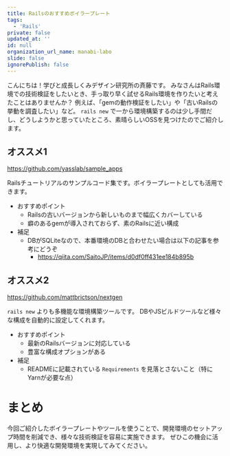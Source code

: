 ```yaml
---
title: Railsのおすすめボイラープレート
tags:
  - 'Rails'
private: false
updated_at: ''
id: null
organization_url_name: manabi-labo
slide: false
ignorePublish: false
---
```


こんにちは！学びと成長しくみデザイン研究所の斉藤です。
みなさんはRails環境での技術検証をしたいとき、手っ取り早く試せるRails環境を作りたいと考えたことはありませんか？
例えば、「gemの動作検証をしたい」や「古いRailsの挙動を調査したい」など。
`rails new` で一から環境構築するのは少し手間だし、どうしようかと思っていたところ、素晴らしいOSSを見つけたのでご紹介します。

## オススメ1

https://github.com/yasslab/sample_apps

Railsチュートリアルのサンプルコード集です。ボイラープレートとしても活用できます。

- おすすめポイント
    - Railsの古いバージョンから新しいものまで幅広くカバーしている
    - 癖のあるgemが導入されておらず、素のRailsに近い構成
- 補足
    - DBがSQLiteなので、本番環境のDBと合わせたい場合は以下の記事を参考にどうぞ
        - https://qiita.com/SaitoJP/items/d0df0ff431ee184b895b

## オススメ2

https://github.com/mattbrictson/nextgen

`rails new` よりも多機能な環境構築ツールです。
DBやJSビルドツールなど様々な構成を自動的に設定してくれます。

- おすすめポイント
    - 最新のRailsバージョンに対応している
    - 豊富な構成オプションがある
- 補足
    - READMEに記載されている `Requirements` を見落とさないこと（特にYarnが必要な点）


# まとめ

今回ご紹介したボイラープレートやツールを使うことで、開発環境のセットアップ時間を削減でき、様々な技術検証を容易に実施できます。
ぜひこの機会に活用し、より快適な開発環境を実現してみてください。
